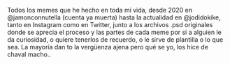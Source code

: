 Todos los memes que he hecho en toda mi vida, desde 2020 en @jamonconnutella (cuenta ya muerta) hasta la actualidad en @jodidokike, tanto en Instagram como en Twitter,
junto a los archivos .psd originales donde se aprecia el proceso y las partes de cada meme por si a alguien le da curiosidad, o quiere tenerlos de recuerdo, o le sirve
de plantilla o lo que sea. La mayoría dan to la vergüenza ajena pero qué se yo, los hice de chaval macho..
